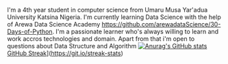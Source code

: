 I'm a 4th year student in computer science from Umaru Musa Yar'adua University Katsina Nigeria. 
I'm currently learning Data Science with the help of Arewa Data Science Academy https://github.com/arewadataScience/30-Days-of-Python.
I'm a passionate learner who's always willing to learn and work accros technologies and domain.
Apart from that i'm open to questions about Data Structure and Algorithm
[![Anurag's GitHub stats](https://github-readme-stats.vercel.app/api?username=lurwan2107)](https://github.com/anuraghazra/github-readme-stats)
[GitHub Streak](https://github-readme-streak-stats.herokuapp.com/?user=lurwan2107)](https://git.io/streak-stats)



